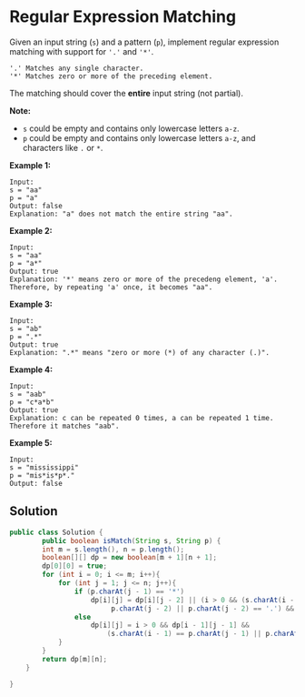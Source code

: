 # Regular Expression Matching

Given an input string (`s`) and a pattern (`p`), implement regular expression matching with support for `'.'` and `'*'`.

```
'.' Matches any single character.
'*' Matches zero or more of the preceding element.
```

The matching should cover the **entire** input string (not partial).

**Note:**

* `s` could be empty and contains only lowercase letters `a-z`.
* `p` could be empty and contains only lowercase letters `a-z`, and characters like `.` or `*`.

**Example 1:**

```
Input:
s = "aa"
p = "a"
Output: false
Explanation: "a" does not match the entire string "aa".
```

**Example 2:**

```
Input:
s = "aa"
p = "a*"
Output: true
Explanation: '*' means zero or more of the precedeng element, 'a'. Therefore, by repeating 'a' once, it becomes "aa".
```

**Example 3:**

```
Input:
s = "ab"
p = ".*"
Output: true
Explanation: ".*" means "zero or more (*) of any character (.)".
```

**Example 4:**

```
Input:
s = "aab"
p = "c*a*b"
Output: true
Explanation: c can be repeated 0 times, a can be repeated 1 time. Therefore it matches "aab".
```

**Example 5:**

```
Input:
s = "mississippi"
p = "mis*is*p*."
Output: false
```

## Solution

```java
public class Solution {
        public boolean isMatch(String s, String p) {
        int m = s.length(), n = p.length();
        boolean[][] dp = new boolean[m + 1][n + 1];
        dp[0][0] = true;
        for (int i = 0; i <= m; i++){
            for (int j = 1; j <= n; j++){
                if (p.charAt(j - 1) == '*')
                    dp[i][j] = dp[i][j - 2] || (i > 0 && (s.charAt(i - 1) == 
	                     p.charAt(j - 2) || p.charAt(j - 2) == '.') && dp[i - 1][j]);
                else
                    dp[i][j] = i > 0 && dp[i - 1][j - 1] && 
                        (s.charAt(i - 1) == p.charAt(j - 1) || p.charAt(j - 1) == '.');
            }
        }
        return dp[m][n];
    }

}
```

